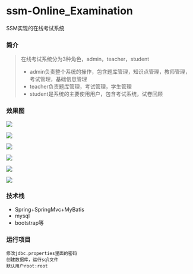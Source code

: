 # ssm-Online_Examination
SSM实现的在线考试系统

### 简介

> 在线考试系统分为3种角色，admin，teacher，student
>
> - admin负责整个系统的操作，包含题库管理，知识点管理，教师管理，考试管理，基础信息管理
> - teacher负责题库管理，考试管理，学生管理
> - student是系统的主要使用用户，包含考试系统，试卷回顾

### 效果图

![](https://github.com/agamgn/ssm-Online_Examination/blob/master/img/home.png)

![](https://github.com/agamgn/ssm-Online_Examination/blob/master/img/adminhome.png)

![](https://github.com/agamgn/ssm-Online_Examination/blob/master/img/studentexam.png)

![](https://github.com/agamgn/ssm-Online_Examination/blob/master/img/studenthome.png)

![](https://github.com/agamgn/ssm-Online_Examination/blob/master/img/teacherhome.png)

![](https://github.com/agamgn/ssm-Online_Examination/blob/master/img/teachersearch.png)

###  

### 技术栈

- Spring+SpringMvc+MyBatis
- mysql
- bootstrap等

### 运行项目

```
修改jdbc.properties里面的密码
创建数据库，运行sql文件
默认用户root:root
```

















































































